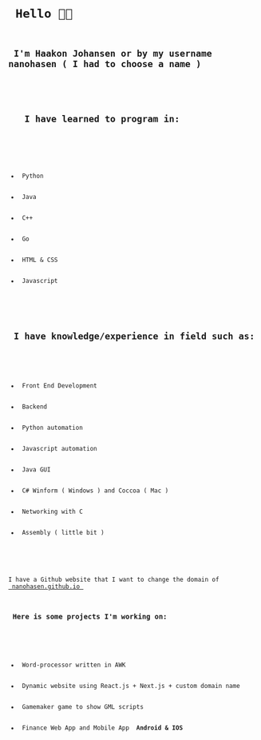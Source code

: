 <code>

<h1> Hello 👋🏼 </h1>
<h2> I'm Haakon Johansen or by my username nanohasen ( I had to choose a name ) </h2>

<h2> 
   I have learned to program in:
</h2>

<ul>

   <li> Python </li>
   <li> Java </li>
   <li> C++ </li>
   <li> Go </li>
   <li> HTML & CSS </li>
   <li> Javascript </li>
   
</ul>

<h2> I have knowledge/experience in field such as: </h2>
<ul>

   <li> Front End Development </li>
   <li> Backend </li> 
   <li> Python automation </li>
   <li> Javascript automation </li>
   <li> Java GUI </li>
   <li> C# Winform ( Windows ) and Coccoa ( Mac ) </li>
   <li> Networking with C </li>
   <li> Assembly ( little bit ) </li>
   
</ul>

I have a Github website that I want to change the domain of <a href=""> nanohasen.github.io </a> 

<h3> Here is some projects I'm working on: </h3><br>
<ul>
 <li> Word-processor written in AWK </li>
 <li> Dynamic website using React.js + Next.js + custom domain name </li> 
 <li> Gamemaker game to show GML scripts </li>
 <li> Finance Web App and Mobile App <b> Android & IOS </b> </li>
</ul>

